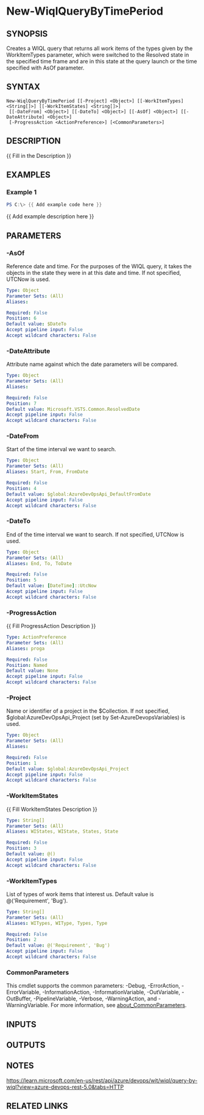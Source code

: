 ﻿---
external help file: AzureDevOpsApi-help.xml
Module Name: AzureDevOpsApi
online version:
schema: 2.0.0
---

# New-WiqlQueryByTimePeriod

## SYNOPSIS
Creates a WIQL query that returns all work items of the types given by the WorkItemTypes parameter,
which were switched to the Resolved state in the specified time frame and are in this state
at the query launch or the time specified with AsOf parameter.

## SYNTAX

```
New-WiqlQueryByTimePeriod [[-Project] <Object>] [[-WorkItemTypes] <String[]>] [[-WorkItemStates] <String[]>]
 [[-DateFrom] <Object>] [[-DateTo] <Object>] [[-AsOf] <Object>] [[-DateAttribute] <Object>]
 [-ProgressAction <ActionPreference>] [<CommonParameters>]
```

## DESCRIPTION
{{ Fill in the Description }}

## EXAMPLES

### Example 1
```powershell
PS C:\> {{ Add example code here }}
```

{{ Add example description here }}

## PARAMETERS

### -AsOf
Reference date and time.
For the purposes of the WIQL query, it takes the objects
in the state they were in at this date and time.
If not specified, UTCNow is used.

```yaml
Type: Object
Parameter Sets: (All)
Aliases:

Required: False
Position: 6
Default value: $DateTo
Accept pipeline input: False
Accept wildcard characters: False
```

### -DateAttribute
Attribute name against which the date parameters will be compared.

```yaml
Type: Object
Parameter Sets: (All)
Aliases:

Required: False
Position: 7
Default value: Microsoft.VSTS.Common.ResolvedDate
Accept pipeline input: False
Accept wildcard characters: False
```

### -DateFrom
Start of the time interval we want to search.

```yaml
Type: Object
Parameter Sets: (All)
Aliases: Start, From, FromDate

Required: False
Position: 4
Default value: $global:AzureDevOpsApi_DefaultFromDate
Accept pipeline input: False
Accept wildcard characters: False
```

### -DateTo
End of the time interval we want to search.
If not specified, UTCNow is used.

```yaml
Type: Object
Parameter Sets: (All)
Aliases: End, To, ToDate

Required: False
Position: 5
Default value: [DateTime]::UtcNow
Accept pipeline input: False
Accept wildcard characters: False
```

### -ProgressAction
{{ Fill ProgressAction Description }}

```yaml
Type: ActionPreference
Parameter Sets: (All)
Aliases: proga

Required: False
Position: Named
Default value: None
Accept pipeline input: False
Accept wildcard characters: False
```

### -Project
Name or identifier of a project in the $Collection.
If not specified, $global:AzureDevOpsApi_Project (set by Set-AzureDevopsVariables) is used.

```yaml
Type: Object
Parameter Sets: (All)
Aliases:

Required: False
Position: 1
Default value: $global:AzureDevOpsApi_Project
Accept pipeline input: False
Accept wildcard characters: False
```

### -WorkItemStates
{{ Fill WorkItemStates Description }}

```yaml
Type: String[]
Parameter Sets: (All)
Aliases: WIStates, WIState, States, State

Required: False
Position: 3
Default value: @()
Accept pipeline input: False
Accept wildcard characters: False
```

### -WorkItemTypes
List of types of work items that interest us.
Default value is @('Requirement', 'Bug').

```yaml
Type: String[]
Parameter Sets: (All)
Aliases: WITypes, WIType, Types, Type

Required: False
Position: 2
Default value: @('Requirement', 'Bug')
Accept pipeline input: False
Accept wildcard characters: False
```

### CommonParameters
This cmdlet supports the common parameters: -Debug, -ErrorAction, -ErrorVariable, -InformationAction, -InformationVariable, -OutVariable, -OutBuffer, -PipelineVariable, -Verbose, -WarningAction, and -WarningVariable. For more information, see [about_CommonParameters](http://go.microsoft.com/fwlink/?LinkID=113216).

## INPUTS

## OUTPUTS

## NOTES
https://learn.microsoft.com/en-us/rest/api/azure/devops/wit/wiql/query-by-wiql?view=azure-devops-rest-5.0&tabs=HTTP

## RELATED LINKS

